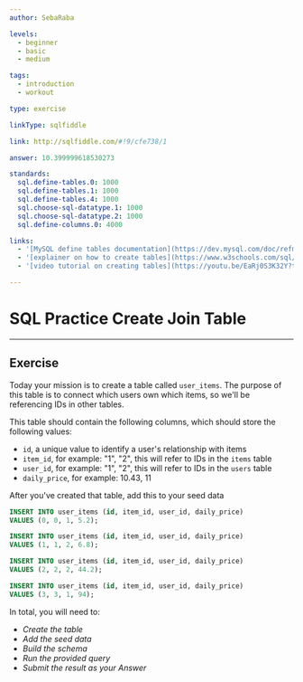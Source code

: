 ```yaml
---
author: SebaRaba

levels:
  - beginner
  - basic
  - medium

tags:
  - introduction
  - workout

type: exercise

linkType: sqlfiddle

link: http://sqlfiddle.com/#!9/cfe738/1

answer: 10.399999618530273

standards:
  sql.define-tables.0: 1000
  sql.define-tables.1: 1000
  sql.define-tables.4: 1000
  sql.choose-sql-datatype.1: 1000
  sql.choose-sql-datatype.2: 1000
  sql.define-columns.0: 4000

links:
  - '[MySQL define tables documentation](https://dev.mysql.com/doc/refman/5.7/en/creating-tables.html){documentation}'
  - '[explainer on how to create tables](https://www.w3schools.com/sql/sql_create_table.asp){website}'
  - '[video tutorial on creating tables](https://youtu.be/EaRj0S3K32Y?t=58s){video}'

---
```

# SQL Practice Create Join Table

---        
## Exercise

Today your mission is to create a table called `user_items`.
The purpose of this table is to connect which users own which items, so we'll be referencing IDs in other tables.

This table should contain the following columns, which should store the following values:  
- `id`, a unique value to identify a user's relationship with items
- `item_id`, for example:  "1", "2", this will refer to IDs in the `items` table
- `user_id`, for example: "1", "2", this will refer to IDs in the `users` table
- `daily_price`, for example: 10.43, 11

After you've created that table, add this to your seed data

```sql
INSERT INTO user_items (id, item_id, user_id, daily_price)
VALUES (0, 0, 1, 5.2);

INSERT INTO user_items (id, item_id, user_id, daily_price)
VALUES (1, 1, 2, 6.8);

INSERT INTO user_items (id, item_id, user_id, daily_price)
VALUES (2, 2, 2, 44.2);

INSERT INTO user_items (id, item_id, user_id, daily_price)
VALUES (3, 3, 1, 94);
```

In total, you will need to:

- *Create the table*
- *Add the seed data*
- *Build the schema*
- *Run the provided query*
- *Submit the result as your Answer*
